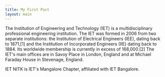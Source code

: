 ```yaml
---
title: My First Post
layout: main
---
```


The Institution of Engineering and Technology (IET) is a multidisciplinary professional engineering institution. The IET was formed in 2006 from two separate institutions: the Institution of Electrical Engineers (IEE), dating back to 1871,[1] and the Institution of Incorporated Engineers (IIE) dating back to 1884. Its worldwide membership is currently in excess of 168,000.[2] The IET's main offices are in Savoy Place in London, England and at Michael Faraday House in Stevenage, England.

IET NITK is IET's Mangalore Chapter, affiliated with IET Bangalore. 